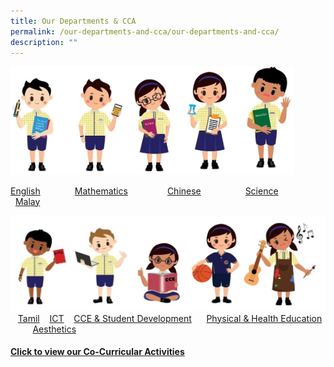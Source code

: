 ```yaml
---
title: Our Departments & CCA
permalink: /our-departments-and-cca/our-departments-and-cca/
description: ""
---
```

<img src="/images/departments1.jpg" 
     style="width:90%">
		 
   [English](https://moe-wellingtonpri-staging.netlify.app/our-departments-and-cca/english)                          [Mathematics](https://moe-wellingtonpri-staging.netlify.app/our-departments-and-cca/mathematics)                [Chinese](https://moe-wellingtonpri-staging.netlify.app/our-departments-and-cca/chinese)                         [Science](https://moe-wellingtonpri-staging.netlify.app/our-departments-and-cca/science)                         [Malay](https://moe-wellingtonpri-staging.netlify.app/our-departments-and-cca/malay)
	 
![](/images/2%20(1).jpg)
   [Tamil](https://moe-wellingtonpri-staging.netlify.app/our-departments-and-cca/tamil)             [ICT](https://moe-wellingtonpri-staging.netlify.app/our-departments-and-cca/ict)                  [CCE & Student Development](https://moe-wellingtonpri-staging.netlify.app/our-departments-and-cca/cce-n-student-development)      [Physical & Health Education ](https://moe-wellingtonpri-staging.netlify.app/our-departments-n-cca/physical-n-health-education)         [Aesthetics](https://moe-wellingtonpri-staging.netlify.app/our-departments-and-cca/aesthetics) 
	 
#### [Click to view our Co-Curricular Activities](https://moe-wellingtonpri-staging.netlify.app/our-departments-and-cca/cca/)